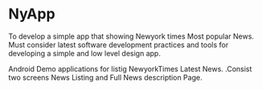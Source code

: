 # NyApp

To develop a simple app that showing Newyork times Most popular News. Must consider latest software development practices and tools for developing a simple and low level design app.

Android Demo applications for listig NewyorkTimes Latest News.
  .Consist two screens News Listing and Full News description Page.
  
